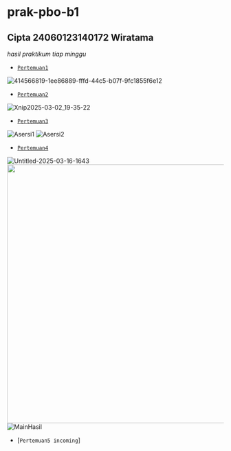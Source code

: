 prak-pbo-b1
==
Cipta 24060123140172 Wiratama 
--
*hasil praktikum tiap minggu*
- [`Pertemuan1`](https://github.com/fikriww/prak-pbo-b1/tree/main/Pertemuannn1/src)
  
![414566819-1ee86889-fffd-44c5-b07f-9fc1855f6e12](https://github.com/user-attachments/assets/9bedad42-1627-426b-b14a-c1c362714829)
- [`Pertemuan2`](https://github.com/fikriww/prak-pbo-b1/tree/main/Pertemuannn2/src)
  
![Xnip2025-03-02_19-35-22](https://github.com/user-attachments/assets/45146079-cc91-4528-962a-96ee66b44354)
- [`Pertemuan3`](https://github.com/fikriww/prak-pbo-b1/tree/main/Pertemuan3/src)

![Asersi1](https://github.com/user-attachments/assets/0867005e-a889-4e6e-9518-d90355a154b8)
![Asersi2](https://github.com/user-attachments/assets/75967a51-7809-4af8-9489-687768709647)
- [`Pertemuan4`](https://github.com/fikriww/prak-pbo-b1/tree/main/Pertemuan4umL)

![Untitled-2025-03-16-1643](https://github.com/user-attachments/assets/b9749500-1aca-43ea-9499-081c1c504007)
<img src="https://github.com/user-attachments/assets/b9749500-1aca-43ea-9499-081c1c504007" width="600" height="600">
![MainHasil](https://github.com/user-attachments/assets/a6329e04-c98a-4ccd-9c4a-63cd19cfb7e3)
- [`Pertemuan5 incoming`]

